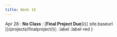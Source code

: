 ```yaml
---
title: Week 16
---
```


Apr 28
: **No Class**
: [**Final Project Due**]({{ site.baseurl }}/projects/finalproject/){: .label .label-red }



